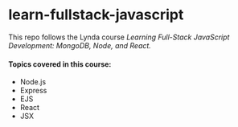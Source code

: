 # learn-fullstack-javascript
This repo follows the Lynda course *Learning Full-Stack JavaScript Development: MongoDB, Node, and React.*
#### Topics covered in this course:
- Node.js
- Express
- EJS
- React
- JSX